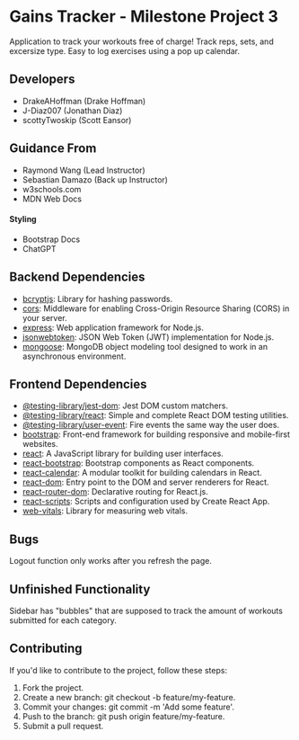 # Gains Tracker - Milestone Project 3

Application to track your workouts free of charge! Track reps, sets, and excersize type. Easy to log exercises using a pop up calendar.

## Developers

- DrakeAHoffman (Drake Hoffman)
- J-Diaz007 (Jonathan Diaz)
- scottyTwoskip (Scott Eansor)

## Guidance From

- Raymond Wang (Lead Instructor)
- Sebastian Damazo (Back up Instructor)
- w3schools.com
- MDN Web Docs

#### Styling

- Bootstrap Docs
- ChatGPT

## Backend Dependencies

- [bcryptjs](https://www.npmjs.com/package/bcryptjs): Library for hashing passwords.
- [cors](https://www.npmjs.com/package/cors): Middleware for enabling Cross-Origin Resource Sharing (CORS) in your server.
- [express](https://www.npmjs.com/package/express): Web application framework for Node.js.
- [jsonwebtoken](https://www.npmjs.com/package/jsonwebtoken): JSON Web Token (JWT) implementation for Node.js.
- [mongoose](https://www.npmjs.com/package/mongoose): MongoDB object modeling tool designed to work in an asynchronous environment.

## Frontend Dependencies

- [@testing-library/jest-dom](https://www.npmjs.com/package/@testing-library/jest-dom): Jest DOM custom matchers.
- [@testing-library/react](https://www.npmjs.com/package/@testing-library/react): Simple and complete React DOM testing utilities.
- [@testing-library/user-event](https://www.npmjs.com/package/@testing-library/user-event): Fire events the same way the user does.
- [bootstrap](https://www.npmjs.com/package/bootstrap): Front-end framework for building responsive and mobile-first websites.
- [react](https://reactjs.org/): A JavaScript library for building user interfaces.
- [react-bootstrap](https://www.npmjs.com/package/react-bootstrap): Bootstrap components as React components.
- [react-calendar](https://www.npmjs.com/package/react-calendar): A modular toolkit for building calendars in React.
- [react-dom](https://reactjs.org/docs/react-dom.html): Entry point to the DOM and server renderers for React.
- [react-router-dom](https://reactrouter.com/): Declarative routing for React.js.
- [react-scripts](https://www.npmjs.com/package/react-scripts): Scripts and configuration used by Create React App.
- [web-vitals](https://www.npmjs.com/package/web-vitals): Library for measuring web vitals.

## Bugs

Logout function only works after you refresh the page.

## Unfinished Functionality

Sidebar has "bubbles" that are supposed to track the amount of workouts submitted for each category.

## Contributing

If you'd like to contribute to the project, follow these steps:

1. Fork the project.
2. Create a new branch: git checkout -b feature/my-feature.
3. Commit your changes: git commit -m 'Add some feature'.
4. Push to the branch: git push origin feature/my-feature.
5. Submit a pull request.
